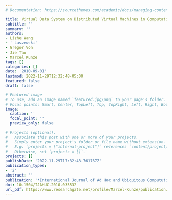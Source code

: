 ```yaml
---
# Documentation: https://sourcethemes.com/academic/docs/managing-content/

title: Virtual Data System on Distributed Virtual Machines in Computational Grids
subtitle: ''
summary: ''
authors:
- Lizhe Wang
- ' Laszewski'
- Gregor Von
- Jie Tao
- Marcel Kunze
tags: []
categories: []
date: '2010-09-01'
lastmod: 2022-11-29T12:32:48-05:00
featured: false
draft: false

# Featured image
# To use, add an image named `featured.jpg/png` to your page's folder.
# Focal points: Smart, Center, TopLeft, Top, TopRight, Left, Right, BottomLeft, Bottom, BottomRight.
image:
  caption: ''
  focal_point: ''
  preview_only: false

# Projects (optional).
#   Associate this post with one or more of your projects.
#   Simply enter your project's folder or file name without extension.
#   E.g. `projects = ["internal-project"]` references `content/project/deep-learning/index.md`.
#   Otherwise, set `projects = []`.
projects: []
publishDate: '2022-11-29T17:32:48.761767Z'
publication_types:
- '2'
abstract: ''
publication: '*International Journal of Ad Hoc and Ubiquitous Compututing*'
doi: 10.1504/IJAHUC.2010.035532
url_pdf: https://www.researchgate.net/profile/Marcel-Kunze/publication/220277542_Virtual_Data_System_on_distributed_virtual_machines_in_computational_grids/links/004635167e25b63862000000/Virtual-Data-System-on-distributed-virtual-machines-in-computational-grids.pdf
---
```

